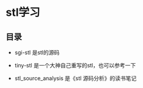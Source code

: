 # stl学习 

## 目录 

* sgi-stl 是stl的源码 

* tiny-stl 是一个大神自己重写的stl，也可以参考一下

* stl_source_analysis 是《stl 源码分析》的读书笔记